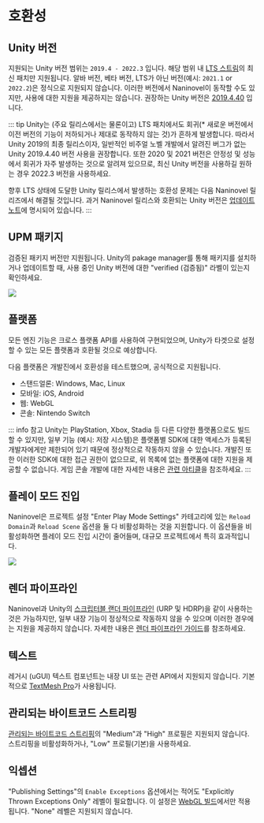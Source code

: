 # 호환성

## Unity 버전

지원되는 Unity 버전 범위는 `2019.4 - 2022.3` 입니다. 해당 범위 내 [LTS 스트림](https://unity.com/releases/lts-vs-tech-stream)의 최신 패치만 지원됩니다. 알바 버전, 베타 버전, LTS가 아닌 버전(예시: `2021.1` or `2022.2`)은 정식으로 지원되지 않습니다. 이러한 버전에서 Naninovel이 동작할 수도 있지만, 사용에 대한 지원을 제공하지는 않습니다. 권장하는 Unity 버전은 [2019.4.40](https://unity3d.com/unity/whats-new/2019.4.40) 입니다.

::: tip
Unity는 (주요 릴리스에서는 물론이고) LTS 패치에서도 회귀(* 새로운 버전에서 이전 버전의 기능이 저하되거나 제대로 동작하지 않는 것)가 흔하게 발생합니다. 따라서 Unity 2019의 최종 릴리스이자, 일반적인 비주얼 노벨 개발에서 알려진 버그가 없는 Unity 2019.4.40 버전 사용을 권장합니다. 또한 2020 및 2021 버전은 안정성 및 성능에서 회귀가 자주 발생하는 것으로 알려져 있으므로, 최신 Unity 버전을 사용하길 원하는 경우 2022.3 버전을 사용하세요.

향후 LTS 상태에 도달한 Unity 릴리스에서 발생하는 호환성 문제는 다음 Naninovel 릴리즈에서 해결될 것입니다. 과거 Naninovel 릴리스와 호환되는 Unity 버전은 [업데이트 노트](https://github.com/naninovel/docs/releases)에 명시되어 있습니다.
:::

## UPM 패키지

검증된 패키지 버전만 지원됩니다. Unity의 pakage manager를 통해 패키지를 설치하거나 업데이트할 때, 사용 중인 Unity 버전에 대한 "verified (검증됨)" 라벨이 있는지 확인하세요.

![](https://i.gyazo.com/a06f8b0cefff2fc5e578c60cae4ed33f.png)

## 플랫폼

모든 엔진 기능은 크로스 플랫폼 API를 사용하여 구현되었으며, Unity가 타겟으로 설정할 수 있는 모든 플랫폼과 호환될 것으로 예상합니다.

다음 플랫폼은 개발진에서 호환성을 테스트했으며, 공식적으로 지원됩니다.
* 스탠드얼론: Windows, Mac, Linux
* 모바일: iOS, Android
* 웹: WebGL
* 콘솔: Nintendo Switch

::: info 참고
Unity는 PlayStation, Xbox, Stadia 등 다른 다양한 플랫폼으로도 빌드할 수 있지만, 일부 기능 (예시: 저장 시스템)은 플랫폼별 SDK에 대한 액세스가 등록된 개발자에게만 제한되어 있기 때문에 정상적으로 작동하지 않을 수 있습니다. 개발진 또한 이러한 SDK에 대한 접근 권한이 없으므로, 위 목록에 없는 플랫폼에 대한 지원을 제공할 수 없습니다. 게임 콘솔 개발에 대한 자세한 내용은 [관련 아티클](https://unity.com/how-to/develop-console-video-games-unity)을 참조하세요.
:::

## 플레이 모드 진입

Naninovel은 프로젝트 설정 "Enter Play Mode Settings" 카테고리에 있는 `Reload Domain`과 `Reload Scene` 옵션을 둘 다 비활성화하는 것을 지원합니다. 이 옵션들을 비활성화하면 플레이 모드 진입 시간이 줄어들며, 대규모 프로젝트에서 특히 효과적입니다.

![](https://i.gyazo.com/dd0a3037a0bca8b73608ecc7b71c3982.png)

## 렌더 파이프라인

Naninovel과 Unity의 [스크립터블 랜더 파이프라인](https://docs.unity3d.com/Manual/render-pipelines.html) (URP 및 HDRP)을 같이 사용하는 것은 가능하지만, 일부 내장 기능이 정상적으로 작동하지 않을 수 있으며 이러한 경우에는 지원을 제공하지 않습니다. 자세한 내용은 [렌더 파이프라인 가이드](/ko/guide/render-pipelines)를 참조하세요.

## 텍스트

레거시 (uGUI) 텍스트 컴포넌트는 내장 UI 또는 관련 API에서 지원되지 않습니다. 기본적으로 [TextMesh Pro](https://docs.unity3d.com/Manual/com.unity.textmeshpro.html)가 사용됩니다.

## 관리되는 바이트코드 스트리핑

[관리되는 바이트코드 스트리핑](https://docs.unity3d.com/Manual/ManagedCodeStripping.html)의 "Medium"과 "High" 프로필은 지원되지 않습니다. 스트리핑을 비활성화하거나, "Low" 프로필(기본)을 사용하세요.

## 익셉션

"Publishing Settings"의 `Enable Exceptions` 옵션에서는 적어도 "Explicitly Thrown Exceptions Only" 레벨이 필요합니다. 이 설정은 [WebGL 빌드](https://docs.unity3d.com/Manual/webgl-building)에서만 적용됩니다. "None" 레벨은 지원되지 않습니다.
